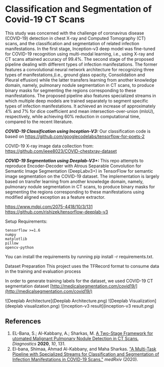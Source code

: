 # Classification and Segmentation of Covid-19 CT Scans
This study was concerned with the challenge of coronavirus disease (COVID-19) detection in chest X-ray and Computed Tomography (CT) scans, and the classification and segmentation of related infection manifestations. In the first stage, Inception-v3 deep model was fine-tuned for COVID-19 recognition using multi-modal learning, i.e., using X-ray and CT scans attained accuracy of 99.4%. The second stage of the proposed pipeline dealing with different types of infection manifestations.
The former features a convolutional neural network architecture for recognizing three types of manifestations,(i.e., ground glass opacity, Consolidation and Pleural effusion) while the latter transfers learning from another knowledge domain, namely, pulmonary nodule segmentation in CT scans, to produce binary masks for segmenting the regions corresponding to these manifestations. The proposed pipeline also features specialized streams in which multiple deep models are trained separately to segment specific types of infection manifestations. It achieved an increase of approximately 4% and 7% for dice coefficient and mean intersection-over-union (mIoU), respectively, while achieving 60% reduction in computational time, compared to the recent literature.


***COVID-19 Classification using Inception-V3:***
Our classification code is based on https://github.com/googlecodelabs/tensorflow-for-poets-2

COVID-19 X-ray image data collection from:
https://github.com/ieee8023/COVID-chestxray-dataset

***COVID-19 Segmentation using Deeplab-V3+:***
This repo attempts to reproduce Encoder-Decoder with Atrous Separable Convolution for Semantic Image Segmentation (DeepLabv3+) in TensorFlow for semantic image segmentation on the COVID-19 dataset. The implementation is largely based on transfer learning from another knowledge domain, namely, pulmonary nodule segmentation in CT scans, to produce binary masks for segmenting the regions corresponding to these manifestations using modified aligned exception as a feature extractor.

https://www.mdpi.com/2075-4418/10/3/131
https://github.com/rishizek/tensorflow-deeplab-v3


Setup Requirements:

    tensorflow >=1.6
    numpy
    matplotlib
    pillow
    opencv-python

You can install the requirements by running pip install -r requirements.txt.

Dataset Preparation
This project uses the TFRecord format to consume data in the training and evaluation process

In order to generate training labels for the dataset, we used COVID-19 CT segmentation dataset
[http://medicalsegmentation.com/covid19/](http://medicalsegmentation.com/covid19/)

![Deeplab Architecture](Deeplab Architecture.png)
![Deeplab Visualization](deeplab visualization.png)
![inception-v3 result](inception-v3 result.png)
## References
1. EL-Bana, S.; Al-Kabbany, A.; Sharkas, M. [A Two-Stage Framework for utomated Malignant Pulmonary Nodule Detection in CT Scans.](https://www.mdpi.com/2075-4418/10/3/131) _Diagnostics_  **2020**, _10_, 131.
2. El-bana, Shimaa, Ahmad Al-Kabbany, and Maha Sharkas. ["A Multi-Task Pipeline with Specialized Streams for Classification and Segmentation of Infection Manifestations in COVID-19 Scans."](https://www.medrxiv.org/content/10.1101/2020.06.24.20139238v1) _medRxiv_ (2020).


